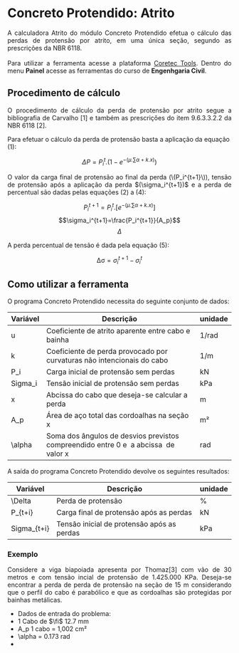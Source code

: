 <script src='https://cdnjs.cloudflare.com/ajax/libs/mathjax/2.7.4/MathJax.js?config=default'></script>

<h1>Concreto Protendido: Atrito</h1>

<p align="justify">A calculadora Atrito do módulo Concreto Protendido efetua o cálculo das perdas de protensão por atrito, em uma única seção, segundo as prescrições da NBR 6118.<br>
<br>
Para utilizar a ferramenta acesse a plataforma <a href="https://www.coretectools.com.br/" target="_blank">Coretec Tools</a>. Dentro do menu <b>Painel</b> acesse as ferramentas do curso de <b>Engenhgaria Civil</b>.</p>

<h2>Procedimento de cálculo</h2>

<p align="justify">O procedimento de cálculo da perda de protensão por atrito segue a bibliografia de Carvalho [1] e também as prescrições do item 9.6.3.3.2.2 da NBR 6118 [2].<br>

Para efetuar o cálculo da perda de protensão basta a aplicação da equação (1):</p>

$$\Delta P = P_i^t.(1-e^{-(\mu.\sum\alpha+k.x)})$$

<p align="justify">O valor da carga final de protensão ao final da perda (\(P_i^{t+1}\)), tensão de protensão após a aplicação da perda $(\sigma_i^{t+1})$ e a perda de percentual são dadas pelas equações (2) a (4):</p>

$$P_i^{t+1}=P_i^t.[e^{-(\mu.\sum\alpha+k.x)}]$$
$$\sigma_i^{t+1}=\frac{P_i^{t+1}}{A_p}$$
$$\Delta%=\left(\Delta P/P_i^t\right).100$$

<p align="justify">A perda percentual de tensão é dada pela equação (5):</p>

$$\mathrm{\Delta\sigma}=\sigma_i^{t+1}-\sigma_i^t$$

<h2>Como utilizar a ferramenta</h2>

<p align="justify">O programa Concreto Protendido necessita do seguinte conjunto de dados:</p>

<table>
<thead>
  <tr>
    <th>Variável</th>
    <th>Descrição</th>
    <th>unidade</th>
  </tr>
</thead>
<tbody>
  <tr>
    <td>u</td>
    <td>Coeficiente de atrito aparente entre cabo e bainha</td>
    <td>1/rad</td>
  </tr>
  <tr>
    <td>k</td>
    <td>Coeficiente de perda provocado por curvaturas não intencionais do cabo</td>
    <td>1/m</td>
  </tr>
  <tr>
    <td>P_i</td>
    <td>Carga inicial de protensão sem perdas</td>
    <td>kN</td>
  </tr>
  <tr>
    <td>Sigma_i</td>
    <td>Tensão inicial de protensão sem perdas</td>
    <td>kPa</td>
  </tr>
  <tr>
    <td>x</td>
    <td>Abcissa do cabo que deseja-se calcular a perda</td>
    <td>m</td>
  </tr>
  <tr>
    <td>A_p</td>
    <td>Área de aço total das cordoalhas na seção x</td>
    <td>m²</td>
  </tr>
  <tr>
    <td>\alpha</td>
    <td>Soma dos ângulos de desvios previstos compreendido entre 0 e&nbsp;&nbsp;a abcissa&nbsp;&nbsp;de valor x</td>
    <td>rad</td>
  </tr>
</tbody>
</table>

<p align="justify">A saída do programa Concreto Protendido devolve os seguintes resultados:</p>

<table>
<thead>
  <tr>
    <th>Variável</th>
    <th>Descrição</th>
    <th>unidade</th>
  </tr>
</thead>
<tbody>
  <tr>
    <td>\Delta</td>
    <td>Perda de protensão</td>
    <td>%</td>
  </tr>
  <tr>
    <td>P_{t+i}</td>
    <td>Carga final de protensão após as perdas</td>
    <td>kN</td>
  </tr>
  <tr>
    <td>Sigma_{t+i}</td>
    <td>Tensão inicial de protensão após as perdas</td>
    <td>kPa</td>
  </tr>
</tbody>
</table>

<h3>Exemplo</h3>

<p align="justify">Considere a viga biapoiada apresenta por Thomaz[3] com vão de 30 metros e com tensão incial de protensão de 1.425.000 KPa. Deseja-se encontrar a perda de perda de protensão na seção de 15 m considerando que o perfil do cabo é parabólico e que as cordoalhas são protegidas por bainhas metálicas.</p>

* Dados de entrada do problema:
 * 1 Cabo de $\fi$ 12.7 mm
 * A_p 1 cabo = 1,002 cm²
 * \alpha = 0.173 rad
 * 
